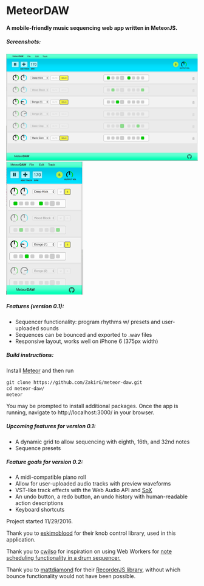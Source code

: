 # MeteorDAW

#### A mobile-friendly music sequencing web app written in MeteorJS. 

##### Screenshots:
<img src="./public/screenshots/desktopScreenshot.png" alt="App Screenshot on Desktop" width="550"/> <img src="./public/screenshots/mobileScreenshot.png" alt="App Screenshot on Mobile" width="200"/>

##### Features (version 0.1):
- Sequencer functionality: program rhythms w/ presets and user-uploaded sounds
- Sequences can be bounced and exported to .wav files
- Responsive layout, works well on iPhone 6 (375px width)

##### Build instructions:
Install <a href="https://www.meteor.com/" target="_blank">Meteor</a> and then run
```
git clone https://github.com/ZakirG/meteor-daw.git
cd meteor-daw/
meteor
```
You may be prompted to install additional packages. 
Once the app is running, navigate to http://localhost:3000/ in your browser.

##### Upcoming features for version 0.1:
- A dynamic grid to allow sequencing with eighth, 16th, and 32nd notes
- Sequence presets

##### Feature goals for version 0.2:
- A midi-compatible piano roll
- Allow for user-uploaded audio tracks with preview waveforms
- VST-like track effects with the Web Audio API and <a href="http://sox.sourceforge.net/Docs/FAQ" target="_blank">SoX</a>
- An undo button, a redo button, an undo history with human-readable action descriptions
- Keyboard shortcuts

Project started 11/29/2016.

Thank you to <a href="https://github.com/eskimoblood/jim-knopf" target="_blank">eskimoblood</a> for their knob control library, used in this application.

Thank you to <a href="https://github.com/cwilso/" target="_blank">cwilso</a> for inspiration on using Web Workers for <a href="https://github.com/cwilso/MIDIDrums/">note scheduling functionality in a drum sequencer.</a> 

Thank you to <a href="https://github.com/mattdiamond/" target="_blank">mattdiamond</a> for their <a href="https://github.com/mattdiamond/Recorderjs">RecorderJS library</a>, without which bounce functionality would not have been possible.